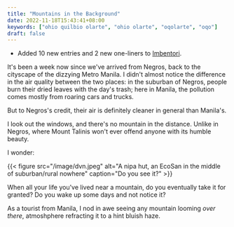 ```yaml
---
title: "Mountains in the Background"
date: 2022-11-18T15:43:41+08:00
keywords: ["ohio quilbio olarte", "ohio olarte", "oqolarte", "oqo"]
draft: false
---
```

- Added 10 new entries and 2 new one-liners to [Imbentori](/imbentori).

It's been a week now since we've arrived from Negros,
back to the cityscape of the dizzying Metro Manila.
I didn't almost notice the difference in the air quality between the two places:
in the suburban of Negros, people burn their dried leaves with the day's trash;
here in Manila, the pollution comes mostly from roaring cars and trucks.

But to Negros's credit, their air is definitely cleaner in general than Manila's.

I look out the windows, and there's no mountain in the distance.
Unlike in Negros, where Mount Talinis won't ever
offend anyone with its humble beauty.

I wonder:

{{< figure src="/image/dvn.jpeg" alt="A nipa hut, an EcoSan in the middle of suburban/rural nowhere" caption="Do you see it?" >}}

When all your life you've lived near a mountain,
do you eventually take it for granted?
Do you wake up some days and not notice it?

As a tourist from Manila,
I nod in awe seeing any mountain looming *over there*,
atmoshphere refracting it to a hint bluish haze.
